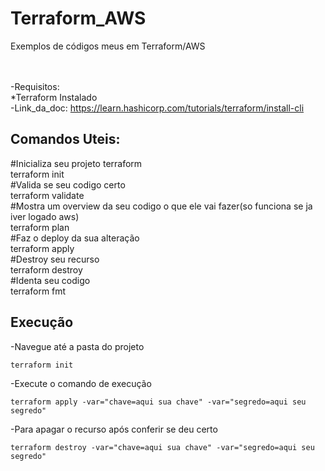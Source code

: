 # Terraform_AWS
Exemplos de códigos meus em Terraform/AWS

</br></br>
-Requisitos:</br>
*Terraform Instalado</br>
-Link_da_doc: https://learn.hashicorp.com/tutorials/terraform/install-cli </br>

## Comandos Uteis:

#Inicializa seu projeto terraform</br>
terraform init </br>
#Valida se seu codigo certo </br>
terraform validate </br>
#Mostra um overview da seu codigo o que ele vai fazer(so funciona se ja iver logado aws) </br>
terraform plan </br>
#Faz o deploy da sua alteração </br>
terraform apply </br>
#Destroy seu recurso </br>
terraform destroy </br>
#Identa seu codigo </br>
terraform fmt </br>


## Execução
-Navegue até a pasta do projeto</br>
```
terraform init
```
-Execute o comando de execução</br>
```
terraform apply -var="chave=aqui sua chave" -var="segredo=aqui seu segredo"
```
-Para apagar o recurso após conferir se deu certo
```
terraform destroy -var="chave=aqui sua chave" -var="segredo=aqui seu segredo"
``` 